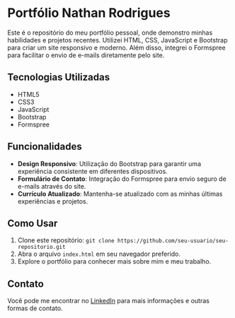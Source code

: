 # Portfólio Nathan Rodrigues

Este é o repositório do meu portfólio pessoal, onde demonstro minhas habilidades e projetos recentes. Utilizei HTML, CSS, JavaScript e Bootstrap para criar um site responsivo e moderno. Além disso, integrei o Formspree para facilitar o envio de e-mails diretamente pelo site.

## Tecnologias Utilizadas

- HTML5
- CSS3
- JavaScript
- Bootstrap
- Formspree

## Funcionalidades

- **Design Responsivo**: Utilização do Bootstrap para garantir uma experiência consistente em diferentes dispositivos.
- **Formulário de Contato**: Integração do Formspree para envio seguro de e-mails através do site.
- **Currículo Atualizado**: Mantenha-se atualizado com as minhas últimas experiências e projetos.

## Como Usar

1. Clone este repositório: `git clone https://github.com/seu-usuario/seu-repositorio.git`
2. Abra o arquivo `index.html` em seu navegador preferido.
3. Explore o portfólio para conhecer mais sobre mim e meu trabalho.

## Contato

Você pode me encontrar no [LinkedIn](https://www.linkedin.com/in/seu-perfil-linkedin/) para mais informações e outras formas de contato.
